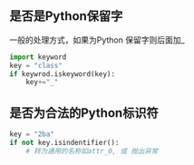 ## 是否是Python保留字
一般的处理方式，如果为Python 保留字则后面加_
```python
import keyword
key = "class"
if keywrod.iskeyword(key):
	key+="_"
```

## 是否为合法的Python标识符
```python
key = "2ba"
if not key.isindentifier():
	# 转为通用的名称如attr_0, 或 抛出异常
```